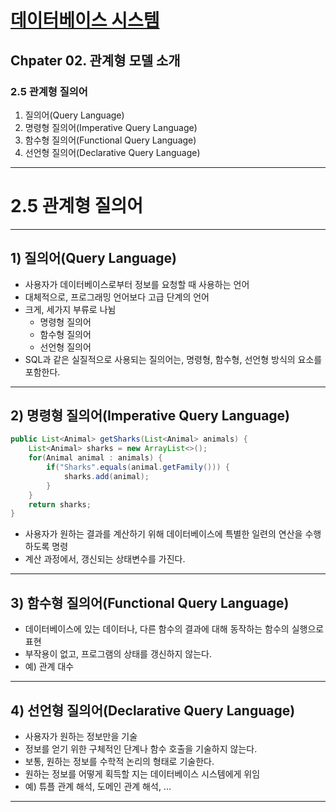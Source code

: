 # <a href = "../README.md" target="_blank">데이터베이스 시스템</a>
## Chpater 02. 관계형 모델 소개
### 2.5 관계형 질의어
1) 질의어(Query Language)
2) 명령형 질의어(Imperative Query Language)
3) 함수형 질의어(Functional Query Language)
4) 선언형 질의어(Declarative Query Language)

---

# 2.5 관계형 질의어

---

## 1) 질의어(Query Language)
- 사용자가 데이터베이스로부터 정보를 요청할 때 사용하는 언어
- 대체적으로, 프로그래밍 언어보다 고급 단계의 언어
- 크게, 세가지 부류로 나뉨
  - 명령형 질의어
  - 함수형 질의어
  - 선언형 질의어
- SQL과 같은 실질적으로 사용되는 질의어는, 명령형, 함수형, 선언형 방식의 요소를 포함한다.

---

## 2) 명령형 질의어(Imperative Query Language)
```java
public List<Animal> getSharks(List<Animal> animals) {
	List<Animal> sharks = new ArrayList<>();
	for(Animal animal : animals) {
		if("Sharks".equals(animal.getFamily())) {
			sharks.add(animal);
		}
	}
	return sharks;
}
```
- 사용자가 원하는 결과를 계산하기 위해 데이터베이스에 특별한 일련의 연산을 수행하도록 명령
- 계산 과정에서, 갱신되는 상태변수를 가진다.

---

## 3) 함수형 질의어(Functional Query Language)
- 데이터베이스에 있는 데이터나, 다른 함수의 결과에 대해 동작하는 함수의 실행으로 표현
- 부작용이 없고, 프로그램의 상태를 갱신하지 않는다.
- 예) 관계 대수

---

## 4) 선언형 질의어(Declarative Query Language)
- 사용자가 원하는 정보만을 기술
- 정보를 얻기 위한 구체적인 단계나 함수 호출을 기술하지 않는다.
- 보통, 원하는 정보를 수학적 논리의 형태로 기술한다.
- 원하는 정보를 어떻게 획득할 지는 데이터베이스 시스템에게 위임
- 예) 튜플 관계 해석, 도메인 관계 해석, ...

---
